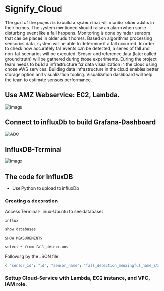 # Signify_Cloud

The goal of the project is to build a system that will monitor older adults in their homes. The system mentioned should raise an alarm when some disturbing event like a fall happens. Monitoring is done by radar sensors that can be placed in older adult homes. Based on algorithms processing sensorics data, system will be able to determine if a fall occurred. In order to check how accurately fall events can be detected, a series of fall and non-fall scenarios will be executed. Sensor and reference data (later called ground truth) will be gathered during those experiments. During the project team needs to build a infrastructure for data visualization in the cloud using chose AWS services. Building data infrastructure in the cloud enables better storage option and visualization tooling. Visualization dashboard will help the team to estimate sensors performance.

## Use AMZ Webservice: EC2, Lambda. 
![image](https://user-images.githubusercontent.com/50198601/138552823-218abff1-5362-4fce-b68f-051149a52557.png)

## Connect to influxDb to build Grafana-Dashboard
![ABC](https://github.com/MarkRichers/Signify_Cloud/blob/new_path/Capture.PNG)

## InfluxDB-Terminal
![image](https://user-images.githubusercontent.com/50198601/138552983-59cbf4b8-5818-416d-8ee6-304a2efc6a79.png)


## The code for InfluxDB
- Use Python to upload to influxDb

### Creating a decoration

Access Terminal-Linux-Ubuntu to see databases. 

```coffee
influx

show databases

SHOW MEASUREMENTS

select * from fall_detections

```

Following by the JSON file:

```coffee
{ "sensor_id": "id", "sensor_name": "fall_detection_menaingful_name_string", "fall_detection": "1/0", "elevation": "Z", "x_coordinate": "X", "y_coordinate": "Y", "velocity": "V", "motion": "motion_level", "time": "timestamp" }
```
### Settup Cloud-Service with Lambda, EC2 instance, and VPC, IAM role. 
